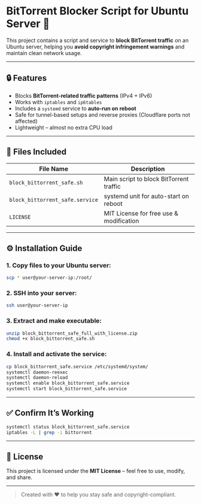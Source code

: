 # BitTorrent Blocker Script for Ubuntu Server 🚫

This project contains a script and service to **block BitTorrent traffic** on an Ubuntu server, helping you **avoid copyright infringement warnings** and maintain clean network usage.

---

## 🔒 Features

- Blocks **BitTorrent-related traffic patterns** (IPv4 + IPv6)
- Works with `iptables` and `ip6tables`
- Includes a `systemd` service to **auto-run on reboot**
- Safe for tunnel-based setups and reverse proxies (Cloudflare ports not affected)
- Lightweight – almost no extra CPU load

---

## 📁 Files Included

| File Name                      | Description                                 |
|-------------------------------|---------------------------------------------|
| `block_bittorrent_safe.sh`    | Main script to block BitTorrent traffic     |
| `block_bittorrent_safe.service` | systemd unit for auto-start on reboot      |
| `LICENSE`                     | MIT License for free use & modification     |

---

## ⚙️ Installation Guide

### 1. Copy files to your Ubuntu server:
```bash
scp * user@your-server-ip:/root/
```

### 2. SSH into your server:
```bash
ssh user@your-server-ip
```

### 3. Extract and make executable:
```bash
unzip block_bittorrent_safe_full_with_license.zip
chmod +x block_bittorrent_safe.sh
```

### 4. Install and activate the service:
```bash
cp block_bittorrent_safe.service /etc/systemd/system/
systemctl daemon-reexec
systemctl daemon-reload
systemctl enable block_bittorrent_safe.service
systemctl start block_bittorrent_safe.service
```

---

## ✅ Confirm It’s Working
```bash
systemctl status block_bittorrent_safe.service
iptables -L | grep -i bittorrent
```

---

## 📄 License

This project is licensed under the **MIT License** – feel free to use, modify, and share.

---

> Created with ❤️ to help you stay safe and copyright-compliant.